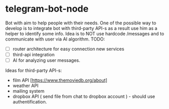 # telegram-bot-node

Bot with aim to help people with their needs. 
One of the possible way to develop is to integrate bot with third-party API-s as a result use him as a helper to identify some info. 
Idea is to NOT use hardcode /messages and to communicate with user via AI algorithm.
TODO:
- [ ] router architecture for easy connection new services
- [ ] third-api integration 
- [ ] AI for analyzing user messages.

Ideas for third-party API-s: 
- film API [https://www.themoviedb.org/about]
- weather API
- mailing system
- dropbox API ( send file from chat to dropbox account ) - should use authentification.
